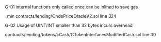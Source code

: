 G-01 internal functions only called once can be inlined to save gas

_min
contracts/lending/OndoPriceOracleV2.sol line 324 

G-02 Usage of UINT/INT smaller than 32 bytes incurs overhead

contracts/lending/tokens/cCash/CTokenInterfacesModifiedCash.sol line 30